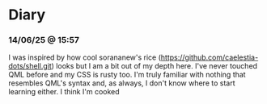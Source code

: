 # Diary

### 14/06/25 @ 15:57
I was inspired by how cool sorananew's rice (https://github.com/caelestia-dots/shell.git) looks but I am a bit out of my depth here. I've never touched QML before and my CSS is rusty too. I'm truly familiar with nothing that resembles QML's syntax and, as always, I don't know where to start learning either. I think I'm cooked